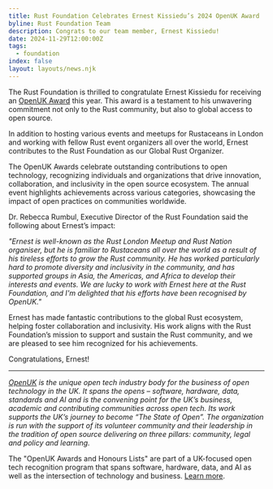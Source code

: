 ```yaml
---
title: Rust Foundation Celebrates Ernest Kissiedu’s 2024 OpenUK Award
byline: Rust Foundation Team
description: Congrats to our team member, Ernest Kissiedu!
date: 2024-11-29T12:00:00Z
tags:
  - foundation
index: false
layout: layouts/news.njk
---
```

The Rust Foundation is thrilled to congratulate Ernest Kissiedu for receiving an [OpenUK Award](https://openuk.uk/awards/) this year. This award is a testament to his unwavering commitment not only to the Rust community, but also to global access to open source.

In addition to hosting various events and meetups for Rustaceans in London and working with fellow Rust event organizers all over the world, Ernest contributes to the Rust Foundation as our Global Rust Organizer.

The OpenUK Awards celebrate outstanding contributions to open technology, recognizing individuals and organizations that drive innovation, collaboration, and inclusivity in the open source ecosystem. The annual event highlights achievements across various categories, showcasing the impact of open practices on communities worldwide.

Dr. Rebecca Rumbul, Executive Director of the Rust Foundation said the following about Ernest’s impact:

*"Ernest is well-known as the Rust London Meetup and Rust Nation organiser, but he is familiar to Rustaceans all over the world as a result of his tireless efforts to grow the Rust community. He has worked particularly hard to promote diversity and inclusivity in the community, and has supported groups in Asia, the Americas, and Africa to develop their interests and events. We are lucky to work with Ernest here at the Rust Foundation, and I'm delighted that his efforts have been recognised by OpenUK."*

Ernest has made fantastic contributions to the global Rust ecosystem, helping foster collaboration and inclusivity. His work aligns with the Rust Foundation’s mission to support and sustain the Rust community, and we are pleased to see him recognized for his achievements.

Congratulations, Ernest!

---

[*OpenUK*](https://openuk.uk/) *is the unique open tech industry body for the business of open technology in the UK. It spans the opens – software, hardware, data, standards and AI and is the convening point for the UK’s business, academic and contributing communities across open tech. Its work supports the UK’s journey to become “The State of Open”. The organization is run with the support of its volunteer community and their leadership in the tradition of open source delivering on three pillars: community, legal and policy and learning.*

The "OpenUK Awards and Honours Lists" are part of a UK-focused open tech recognition program that spans software, hardware, data, and AI as well as the intersection of technology and business. [Learn more](https://openuk.uk/awards/).
